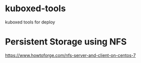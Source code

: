 # kuboxed-tools
kuboxed tools for deploy


# Persistent Storage using NFS
https://www.howtoforge.com/nfs-server-and-client-on-centos-7